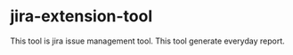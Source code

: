 # jira-extension-tool
This tool is jira issue management tool.
This tool generate everyday report.
 
